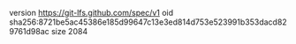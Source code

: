 version https://git-lfs.github.com/spec/v1
oid sha256:8721be5ac45386e185d99647c13e3ed814d753e523991b353dacd829761d98ac
size 2084
